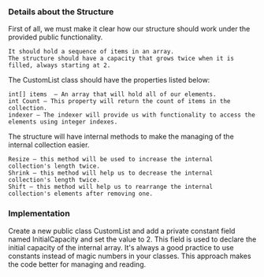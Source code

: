 ### Details about the Structure

First of all, we must make it clear how our structure should work under the provided public functionality.

	It should hold a sequence of items in an array. 
	The structure should have a capacity that grows twice when it is filled, always starting at 2. 

The CustomList class should have the properties listed below:

	int[] items  – An array that will hold all of our elements.
	int Count – This property will return the count of items in the collection.
	indexer – The indexer will provide us with functionality to access the elements using integer indexes.

The structure will have internal methods to make the managing of the internal collection easier.

	Resize – this method will be used to increase the internal collection's length twice.
	Shrink – this method will help us to decrease the internal collection's length twice.
	Shift – this method will help us to rearrange the internal collection's elements after removing one.

### Implementation

Create a new public class CustomList and add a private constant field named InitialCapacity and set the value to 2. This field is used to declare the initial capacity of the internal array. It's always a good practice to use constants instead of magic numbers in your classes.
This approach makes the code better for managing and reading.
